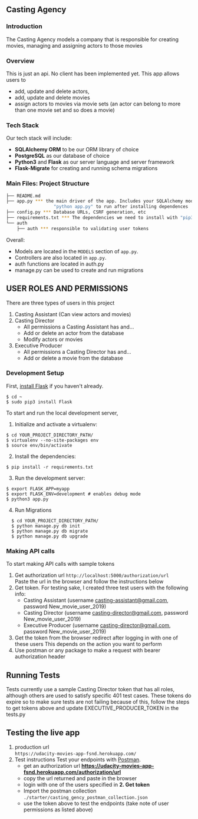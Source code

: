 Casting Agency
-----

### Introduction
The Casting Agency models a company that is responsible for creating movies, managing and assigning actors to those movies

### Overview

This is just an api. No client has been implemented yet.
This app allows users to
* add, update and delete actors,
* add, update and delete movies
* assign actors to movies via movie sets (an actor can belong to more than one movie set and so does a movie)

### Tech Stack

Our tech stack will include:

* **SQLAlchemy ORM** to be our ORM library of choice
* **PostgreSQL** as our database of choice
* **Python3** and **Flask** as our server language and server framework
* **Flask-Migrate** for creating and running schema migrations

### Main Files: Project Structure

  ```sh
  ├── README.md
  ├── app.py *** the main driver of the app. Includes your SQLAlchemy models.
                    "python app.py" to run after installing dependences
  ├── config.py *** Database URLs, CSRF generation, etc
  ├── requirements.txt *** The dependencies we need to install with "pip3 install -r requirements.txt"
  └── auth
      ├── auth *** responsible to validating user tokens
  ```

Overall:
* Models are located in the `MODELS` section of `app.py`.
* Controllers are also located in `app.py`.
* auth functions are located in auth.py
* manage.py can be used to create and run migrations


USER ROLES AND PERMISSIONS
-----
There are three types of users in this project
1. Casting Assistant (Can view actors and movies)
2. Casting Director
   * All permissions a Casting Assistant has and…
   * Add or delete an actor from the database
   * Modify actors or movies
3. Executive Producer
   * All permissions a Casting Director has and…
   * Add or delete a movie from the database


### Development Setup

First, [install Flask](http://flask.pocoo.org/docs/1.0/installation/#install-flask) if you haven't already.

  ```
  $ cd ~
  $ sudo pip3 install Flask
  ```

To start and run the local development server,

1. Initialize and activate a virtualenv:
  ```
  $ cd YOUR_PROJECT_DIRECTORY_PATH/
  $ virtualenv --no-site-packages env
  $ source env/bin/activate
  ```

2. Install the dependencies:
  ```
  $ pip install -r requirements.txt
  ```

3. Run the development server:
  ```
  $ export FLASK_APP=myapp
  $ export FLASK_ENV=development # enables debug mode
  $ python3 app.py
  ```

4. Run Migrations 
```
  $ cd YOUR_PROJECT_DIRECTORY_PATH/ 
  $ python manage.py db init
  $ python manage.py db migrate
  $ python manage.py db upgrade
  ```
### Making API calls
   To start making API calls with sample tokens

1. Get authorization url
  ```http://localhost:5000/authorization/url```  
  Paste the url in the browser and follow the instructions below
2. Get token. For testing sake, I created three test users with the following info:
    * Casting Assistant (username casting-assistant@gmail.com, password New_movie_user_2019)
    * Casting Director (username casting-director@gmail.com, password New_movie_user_2019)
    * Executive Producer (username casting-director@gmail.com,  password New_movie_user_2019)
3. Get the token from the browser redirect after logging in with one of these users
   This depends on the action you want to perform
4. Use postman or any package to make a request with bearer authorization header

## Running Tests
   Tests currently use a sample Casting Director token that has all roles, although others are used to satisfy specific 401 test cases.
   These tokens do expire so to make sure tests are not failing because of this,
   follow the steps to get tokens above and update EXECUTIVE_PRODUCER_TOKEN in the tests.py
   
   
## Testing the live app
   1. production url   
    ```https://udacity-movies-app-fsnd.herokuapp.com/```
   2. Test instructions
      Test your endpoints with [Postman](https://getpostman.com). 
      - get an authorization url **https://udacity-movies-app-fsnd.herokuapp.com/authorization/url**
      - copy the url returned and paste in the browser
      - login with one of the users specified in **2. Get token**
      - Import the postman collection `./starter/casting_gency_postman_collection.json`
      - use the token above to test the endpoints (take note of user permissions as listed above)
     